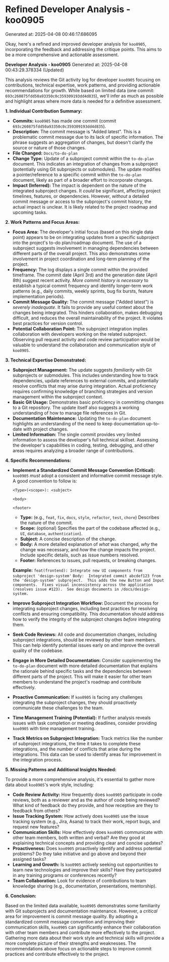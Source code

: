 # Refined Developer Analysis - koo0905
Generated at: 2025-04-08 00:46:17.686095

Okay, here's a refined and improved developer analysis for `koo0905`, incorporating the feedback and addressing the critique points. This aims to be a more comprehensive and actionable assessment.

**Developer Analysis - koo0905**
Generated at: 2025-04-08 00:43:29.378334 (Updated)

This analysis reviews the Git activity log for developer `koo0905` focusing on contributions, technical expertise, work patterns, and providing actionable recommendations for growth. While based on limited data (one commit: `693c260875fdd50a93350c0c359309193dd4d835`), we'll infer as much as possible and highlight areas where more data is needed for a definitive assessment.

**1. Individual Contribution Summary:**

*   **Commits:** `koo0905` has made one commit (commit `693c260875fdd50a93350c0c359309193dd4d835`).
*   **Description:** The commit message is "Added latest". This is a problematic commit message due to its lack of specific information. The phrase suggests an aggregation of changes, but doesn't clarify the source or nature of those changes.
*   **File Changed:** `Docs/to-do-plan`
*   **Change Type:** Update of a subproject commit within the `to-do-plan` document. This indicates an integration of changes from a subproject (potentially using Git subprojects or submodules). The update modifies a pointer/reference to a specific commit within the `to-do-plan` document, likely as part of a broader effort to incorporate changes.
*   **Impact (Inferred):**  The impact is dependent on the nature of the integrated subproject changes.  It *could* be significant, affecting project timelines, features, or dependencies. However, *without* a detailed commit message or access to the subproject's commit history, the actual impact is unclear. It is likely related to the project roadmap and upcoming tasks.

**2. Work Patterns and Focus Areas:**

*   **Focus Area:** The developer's initial focus (based on this single data point) appears to be on integrating updates from a specific subproject into the project's to-do plan/roadmap document. The use of a subproject suggests involvement in managing dependencies between different parts of the overall project. This also demonstrates some involvement in project coordination and long-term planning of the project.
*   **Frequency:** The log displays a single commit within the provided timeframe. The commit date (April 3rd) and the generation date (April 8th) suggest recent activity.  *More commit history is necessary* to establish a typical commit frequency and identify longer-term work patterns (e.g., daily commits, weekly sprints, bug fix bursts, feature implementation periods).
*   **Commit Message Quality:** The commit message ("Added latest") is *severely inadequate*. It fails to provide any useful context about the changes being integrated.  This hinders collaboration, makes debugging difficult, and reduces the overall maintainability of the project.  It violates best practices for version control.
*   **Potential Collaboration Point:** The subproject integration implies collaboration with developers working on the related subproject. Observing pull request activity and code review participation would be valuable to understand the collaboration and communication style of `koo0905`.

**3. Technical Expertise Demonstrated:**

*   **Subproject Management:**  The update suggests *familiarity* with Git subprojects or submodules. This includes understanding how to track dependencies, update references to external commits, and potentially resolve conflicts that may arise during integration. Actual proficiency requires confirming knowledge of branching strategies and version management within the subproject context.
*   **Basic Git Usage:** Demonstrates basic proficiency in committing changes to a Git repository. The update itself also suggests a working understanding of how to manage file references in Git.
*   **Documentation Maintenance:** Updating the `to-do-plan` document highlights an understanding of the need to keep documentation up-to-date with project changes.
*   **Limited Information:** The single commit provides very limited information to assess the developer's full technical skillset. Assessing the developer's capabilities in coding, testing, debugging, and other areas requires analyzing a broader range of contributions.

**4. Specific Recommendations:**

*   **Implement a Standardized Commit Message Convention (Critical):**  `koo0905` *must* adopt a consistent and informative commit message style. A good convention to follow is:

    `<Type>(<scope>): <subject>`

    `<body>`

    `<footer>`

    *   **Type:** (e.g., `feat`, `fix`, `docs`, `style`, `refactor`, `test`, `chore`) Describes the nature of the commit.
    *   **Scope:** (optional) Specifies the part of the codebase affected (e.g., `UI`, `database`, `authentication`).
    *   **Subject:** A concise description of the change.
    *   **Body:**  A more detailed explanation of *what* was changed, *why* the change was necessary, and *how* the change impacts the project. Include specific details, such as issue numbers resolved.
    *   **Footer:** References to issues, pull requests, or breaking changes.

    **Example:** `feat(frontend): Integrate new UI components from subproject 'design-system'`
    `Body:  Integrated commit abcdef123 from the 'design-system' subproject.  This adds the new Button and Input components.  Fixes visual inconsistency across the application (resolves issue #123).  See design documents in /docs/design-system.`

*   **Improve Subproject Integration Workflow:** Document the process for integrating subproject changes, including best practices for resolving conflicts and ensuring compatibility. This documentation should address how to verify the integrity of the subproject changes *before* integrating them.

*   **Seek Code Reviews:** All code and documentation changes, including subproject integrations, should be reviewed by other team members. This can help identify potential issues early on and improve the overall quality of the codebase.

*   **Engage in More Detailed Documentation:** Consider supplementing the `to-do-plan` document with more detailed documentation that explains the rationale behind specific tasks and the dependencies between different parts of the project. This will make it easier for other team members to understand the project's roadmap and contribute effectively.

*   **Proactive Communication:** If `koo0905` is facing any challenges integrating the subproject changes, they should proactively communicate these challenges to the team.

*   **Time Management Training (Potential):** If further analysis reveals issues with task completion or meeting deadlines, consider providing `koo0905` with time management training.

*   **Track Metrics on Subproject Integration:** Track metrics like the number of subproject integrations, the time it takes to complete these integrations, and the number of conflicts that arise during the integrations. This data can be used to identify areas for improvement in the integration process.

**5. Missing Patterns and Additional Insights Needed:**

To provide a more comprehensive analysis, it's essential to gather more data about `koo0905`'s work style, including:

*   **Code Review Activity:**  How frequently does `koo0905` participate in code reviews, both as a reviewer and as the author of code being reviewed?  What kind of feedback do they provide, and how receptive are they to feedback from others?
*   **Issue Tracking System:**  How actively does `koo0905` use the issue tracking system (e.g., Jira, Asana) to track their work, report bugs, and request new features?
*   **Communication Skills:**  How effectively does `koo0905` communicate with other team members, both written and verbal?  Are they good at explaining technical concepts and providing clear and concise updates?
*   **Proactiveness:**  Does `koo0905` proactively identify and address potential problems? Do they take initiative and go above and beyond their assigned tasks?
*   **Learning and Growth:**  Is `koo0905` actively seeking out opportunities to learn new technologies and improve their skills?  Have they participated in any training programs or conferences recently?
*   **Team Collaboration:** Look for evidence of contributions to team knowledge sharing (e.g., documentation, presentations, mentorship).

**6. Conclusion:**

Based on the limited data available, `koo0905` demonstrates some familiarity with Git subprojects and documentation maintenance. However, a *critical* area for improvement is commit message quality. By adopting a standardized commit message convention and improving their communication skills, `koo0905` can significantly enhance their collaboration with other team members and contribute more effectively to the project. Gathering more data about their work style and technical skills will provide a more complete picture of their strengths and weaknesses. The recommendations above focus on actionable steps to improve commit practices and contribute effectively to the project.
